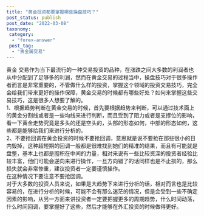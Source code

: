 ```yaml
---
title: "黄金投资都要掌握哪些操盘技巧？"
post_status: publish
post_date: "2022-03-08"
taxonomy:
 category: 
  - "forex-answer"
 post_tag: 
  - "贵金属交易"
---
```


黄金 交易作为当下最流行的一种交易投资的品种，在涨跌之间大多数的利润者也从中分配到了足够多的利润，然而在黄金交易的过程当中，操盘技巧对于很多操作者而言是非常重要的，不管做什么样的投资，掌握这个领域的投资交易技巧，完全会给我们带来更好的操作保障，黄金交易的时候都有哪些好处？如何来掌握这些交易技巧，这是很多人想要了解的。  
1、根据趋势判断在黄金交易的时候，首先要根据趋势来判断，可以通过技术面上的黄金分割线或者是一些均线来进行判断，而且受到了阻力或者是支撑位的影响，看一下黄金走势究竟是多头的还是空头的，头部的形态如何，中部的形态如何，这些都是能够给我们来进行分析的。  
2、不要抢回调在黄金投资的时候不要抢回调，意思就是说不要抢在那些很小的日内毁掉，这种超短期的回调一般都是很难找到她们的精准的结果，而且有可能就是盘整，基本上也都是囤积在中间的力量，相对来说有一些比较资深的投资者经验比较丰富，他们可能会逆向来进行操作，一旦方向错了的话同样也是不止损的，那么损失就会非常惨重，建议投资者一定要谨慎操作。  
在这种情况下要注意不要抢回调。  
对于大多数的投资人员来说，如果是大趋势下来进行分析的话，相对而言也是比较容易的，在进行分析的时候，可能不会有那么迷茫的情况，但是会受到一些不确定因素的影响，从另一方面来讲投资者一定要把握更多的周期趋势，什么时间动荡，什么时间回调，要掌握好了这些，然后才能够在外汇投资的时候做得更好。
